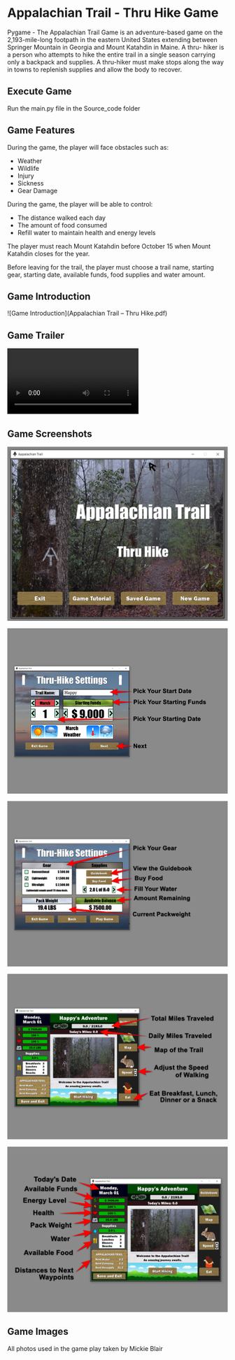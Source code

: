 # Appalachian Trail - Thru Hike Game

Pygame - The Appalachian Trail Game is an adventure-based game on the 2,193-mile-long footpath in the eastern United States extending between Springer Mountain in Georgia and Mount Katahdin in Maine.  A thru- hiker is a person who attempts to hike the entire trail in a single season carrying only a backpack and supplies.  A thru-hiker must make stops along the way in towns to replenish supplies and allow the body to recover. 

## Execute Game
Run the main.py file in the Source_code folder

## Game Features
During the game, the player will face obstacles such as:
* Weather
* Wildlife
* Injury
* Sickness
* Gear Damage

During the game, the player will be able to control:
* The distance walked each day
* The amount of food consumed
* Refill water to maintain health and energy levels

The player must reach Mount Katahdin before October 15 when Mount Katahdin closes for the year.

Before leaving for the trail, the player must choose a trail name, starting gear, starting date, available funds, food supplies and water amount.

## Game Introduction
![Game Introduction](Appalachian Trail – Thru Hike.pdf)

## Game Trailer
![Trailer Video](GameTrailer.mp4)

## Game Screenshots
![Start Screen](Source_Code/images/tutorial/game_start.jpg)

![Menu 1](Source_Code/images/tutorial/page1.png)

![Menu 2](Source_Code/images/tutorial/page2.png)

![Display 1](Source_Code/images/tutorial/display1.png)

![Display 2](Source_Code/images/tutorial/display2.png)

## Game Images
All photos used in the game play taken by Mickie Blair
